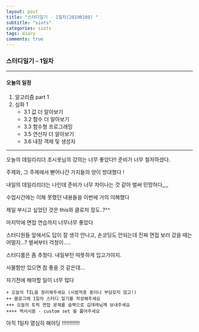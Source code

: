 ```yaml
---
layout: post
title: "스터디일기 - 1일차(20190108) "
subtitle: "siots"
categories: siots
tags: diary
comments: true
---
```


### 스터디일기 - 1일차

---

#### 오늘의 일정

1. 알고리즘 part 1
1. 심화 1
   - 3.1 값 더 알아보기
   - 3.2 함수 더 알아보기
   - 3.3 함수형 프로그래밍
   - 3.5 연산자 더 알아보기
   - 3.6 내장 객체 및 생성자

---

오늘의 데일리리더 조시옷님의 강의는 너무 좋았다!! 준비가 너무 철저하셨다.

주제와, 그 주제에서 뻗어나간 가지들의 양이 방대했다 !

내일의 데일리리더는 나인데 준비가 너무 차이나는 것 같아 벌써 민망허다,,,,

수업시간에는 이해 못했던 내용들을 이번에 거의 이해했다

제일 부시고 싶었던 것은 this와 클로저 정도..?^^

마지막에 면접 연습까지 너무너무 좋았다

스터디원들 앞에서도 답이 잘 생각 안나고, 손코딩도 안되는데 진짜 면접 보러 갔을 때는 어떨지...? 벌써부터 걱정이.....

스터디룸은 좀 추웠다. 내일부턴 따뜻하게 입고가야지.

사물함만 있으면 참 좋을 것 같은데...

자기전에 해야할 일이 너무 많다

```
+ 오늘의 TIL을 정리해주세요 (시범적용 중이니 부담갖지 않고!)
++ 블로그에 1일차 스터디 일기를 작성해주세요
+++ 오늘의 토픽 면접 문제를 슬랙으로 김데레님께 보내주세요
++++ 엑서시즘 - custom set 을 풀어주세요
```

아직 1일차 열심히 해야딩 !!!!!!!!!!!!
